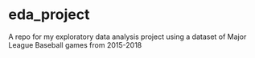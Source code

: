 # eda_project
A repo for my exploratory data analysis project using a dataset of Major League Baseball games from 2015-2018
